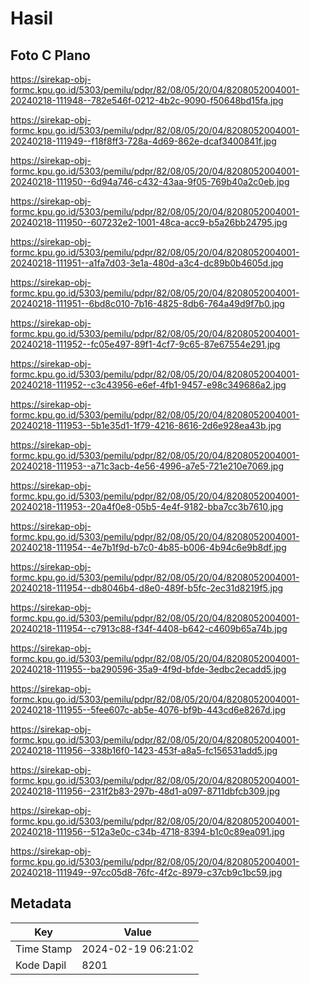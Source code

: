 # Hasil

## Foto C Plano

https://sirekap-obj-formc.kpu.go.id/5303/pemilu/pdpr/82/08/05/20/04/8208052004001-20240218-111948--782e546f-0212-4b2c-9090-f50648bd15fa.jpg

https://sirekap-obj-formc.kpu.go.id/5303/pemilu/pdpr/82/08/05/20/04/8208052004001-20240218-111949--f18f8ff3-728a-4d69-862e-dcaf3400841f.jpg

https://sirekap-obj-formc.kpu.go.id/5303/pemilu/pdpr/82/08/05/20/04/8208052004001-20240218-111950--6d94a746-c432-43aa-9f05-769b40a2c0eb.jpg

https://sirekap-obj-formc.kpu.go.id/5303/pemilu/pdpr/82/08/05/20/04/8208052004001-20240218-111950--607232e2-1001-48ca-acc9-b5a26bb24795.jpg

https://sirekap-obj-formc.kpu.go.id/5303/pemilu/pdpr/82/08/05/20/04/8208052004001-20240218-111951--a1fa7d03-3e1a-480d-a3c4-dc89b0b4605d.jpg

https://sirekap-obj-formc.kpu.go.id/5303/pemilu/pdpr/82/08/05/20/04/8208052004001-20240218-111951--6bd8c010-7b16-4825-8db6-764a49d9f7b0.jpg

https://sirekap-obj-formc.kpu.go.id/5303/pemilu/pdpr/82/08/05/20/04/8208052004001-20240218-111952--fc05e497-89f1-4cf7-9c65-87e67554e291.jpg

https://sirekap-obj-formc.kpu.go.id/5303/pemilu/pdpr/82/08/05/20/04/8208052004001-20240218-111952--c3c43956-e6ef-4fb1-9457-e98c349686a2.jpg

https://sirekap-obj-formc.kpu.go.id/5303/pemilu/pdpr/82/08/05/20/04/8208052004001-20240218-111953--5b1e35d1-1f79-4216-8616-2d6e928ea43b.jpg

https://sirekap-obj-formc.kpu.go.id/5303/pemilu/pdpr/82/08/05/20/04/8208052004001-20240218-111953--a71c3acb-4e56-4996-a7e5-721e210e7069.jpg

https://sirekap-obj-formc.kpu.go.id/5303/pemilu/pdpr/82/08/05/20/04/8208052004001-20240218-111953--20a4f0e8-05b5-4e4f-9182-bba7cc3b7610.jpg

https://sirekap-obj-formc.kpu.go.id/5303/pemilu/pdpr/82/08/05/20/04/8208052004001-20240218-111954--4e7b1f9d-b7c0-4b85-b006-4b94c6e9b8df.jpg

https://sirekap-obj-formc.kpu.go.id/5303/pemilu/pdpr/82/08/05/20/04/8208052004001-20240218-111954--db8046b4-d8e0-489f-b5fc-2ec31d8219f5.jpg

https://sirekap-obj-formc.kpu.go.id/5303/pemilu/pdpr/82/08/05/20/04/8208052004001-20240218-111954--c7913c88-f34f-4408-b642-c4609b65a74b.jpg

https://sirekap-obj-formc.kpu.go.id/5303/pemilu/pdpr/82/08/05/20/04/8208052004001-20240218-111955--ba290596-35a9-4f9d-bfde-3edbc2ecadd5.jpg

https://sirekap-obj-formc.kpu.go.id/5303/pemilu/pdpr/82/08/05/20/04/8208052004001-20240218-111955--5fee607c-ab5e-4076-bf9b-443cd6e8267d.jpg

https://sirekap-obj-formc.kpu.go.id/5303/pemilu/pdpr/82/08/05/20/04/8208052004001-20240218-111956--338b16f0-1423-453f-a8a5-fc156531add5.jpg

https://sirekap-obj-formc.kpu.go.id/5303/pemilu/pdpr/82/08/05/20/04/8208052004001-20240218-111956--231f2b83-297b-48d1-a097-8711dbfcb309.jpg

https://sirekap-obj-formc.kpu.go.id/5303/pemilu/pdpr/82/08/05/20/04/8208052004001-20240218-111956--512a3e0c-c34b-4718-8394-b1c0c89ea091.jpg

https://sirekap-obj-formc.kpu.go.id/5303/pemilu/pdpr/82/08/05/20/04/8208052004001-20240218-111949--97cc05d8-76fc-4f2c-8979-c37cb9c1bc59.jpg


## Metadata

| Key        | Value               |
| ---------- | ------------------- |
| Time Stamp | 2024-02-19 06:21:02 |
| Kode Dapil | 8201                |



